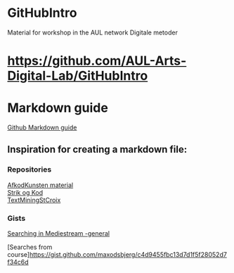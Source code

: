 # GitHubIntro
Material for workshop in the AUL network Digitale metoder 

# https://github.com/AUL-Arts-Digital-Lab/GitHubIntro

# Markdown guide
[Github Markdown guide](https://docs.github.com/en/get-started/writing-on-github/getting-started-with-writing-and-formatting-on-github/basic-writing-and-formatting-syntax)

## Inspiration for creating a markdown file: 

### Repositories
[AfkodKunsten material](https://github.com/maxodsbjerg/AfkodKunsten)  
[Strik og Kod](https://github.com/AUL-Arts-Digital-Lab/strik-og-kod)  
[TextMiningStCroix](https://github.com/AUL-Arts-Digital-Lab/TextMiningStCroixAvis)  

### Gists
[Searching in Mediestream -general](https://gist.github.com/maxodsbjerg/e2dd484d3c9dcaa9c422a861d6a93f6e)

[Searches from course]https://gist.github.com/maxodsbjerg/c4d9455fbc13d7d1f5f28052d7f34c6d
